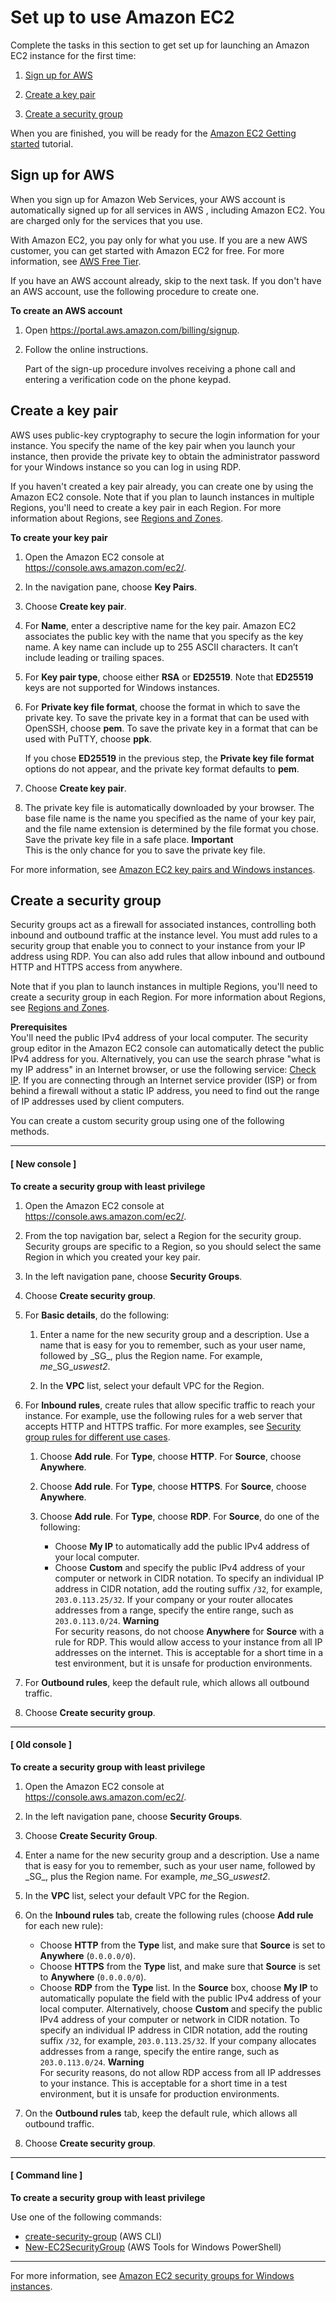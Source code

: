 # Set up to use Amazon EC2<a name="get-set-up-for-amazon-ec2"></a>

Complete the tasks in this section to get set up for launching an Amazon EC2 instance for the first time: 

1. [Sign up for AWS](#sign-up-for-aws)

1. [Create a key pair](#create-a-key-pair)

1. [Create a security group](#create-a-base-security-group)

When you are finished, you will be ready for the [Amazon EC2 Getting started](EC2_GetStarted.md) tutorial\.

## Sign up for AWS<a name="sign-up-for-aws"></a>

When you sign up for Amazon Web Services, your AWS account is automatically signed up for all services in AWS , including Amazon EC2\. You are charged only for the services that you use\.

With Amazon EC2, you pay only for what you use\. If you are a new AWS customer, you can get started with Amazon EC2 for free\. For more information, see [AWS Free Tier](https://aws.amazon.com/free/)\.

If you have an AWS account already, skip to the next task\. If you don't have an AWS account, use the following procedure to create one\.

**To create an AWS account**

1. Open [https://portal\.aws\.amazon\.com/billing/signup](https://portal.aws.amazon.com/billing/signup)\.

1. Follow the online instructions\.

   Part of the sign\-up procedure involves receiving a phone call and entering a verification code on the phone keypad\.

## Create a key pair<a name="create-a-key-pair"></a>

AWS uses public\-key cryptography to secure the login information for your instance\. You specify the name of the key pair when you launch your instance, then provide the private key to obtain the administrator password for your Windows instance so you can log in using RDP\.

If you haven't created a key pair already, you can create one by using the Amazon EC2 console\. Note that if you plan to launch instances in multiple Regions, you'll need to create a key pair in each Region\. For more information about Regions, see [Regions and Zones](using-regions-availability-zones.md)\.

**To create your key pair**

1. Open the Amazon EC2 console at [https://console\.aws\.amazon\.com/ec2/](https://console.aws.amazon.com/ec2/)\.

1. In the navigation pane, choose **Key Pairs**\.

1. Choose **Create key pair**\.

1. For **Name**, enter a descriptive name for the key pair\. Amazon EC2 associates the public key with the name that you specify as the key name\. A key name can include up to 255 ASCII characters\. It can’t include leading or trailing spaces\.

1. For **Key pair type**, choose either **RSA** or **ED25519**\. Note that **ED25519** keys are not supported for Windows instances\.

1. For **Private key file format**, choose the format in which to save the private key\. To save the private key in a format that can be used with OpenSSH, choose **pem**\. To save the private key in a format that can be used with PuTTY, choose **ppk**\.

   If you chose **ED25519** in the previous step, the **Private key file format** options do not appear, and the private key format defaults to **pem**\.

1. Choose **Create key pair**\.

1. The private key file is automatically downloaded by your browser\. The base file name is the name you specified as the name of your key pair, and the file name extension is determined by the file format you chose\. Save the private key file in a safe place\.
**Important**  
This is the only chance for you to save the private key file\.

For more information, see [Amazon EC2 key pairs and Windows instances](ec2-key-pairs.md)\.

## Create a security group<a name="create-a-base-security-group"></a>

Security groups act as a firewall for associated instances, controlling both inbound and outbound traffic at the instance level\. You must add rules to a security group that enable you to connect to your instance from your IP address using RDP\. You can also add rules that allow inbound and outbound HTTP and HTTPS access from anywhere\.

Note that if you plan to launch instances in multiple Regions, you'll need to create a security group in each Region\. For more information about Regions, see [Regions and Zones](using-regions-availability-zones.md)\.

**Prerequisites**  
You'll need the public IPv4 address of your local computer\. The security group editor in the Amazon EC2 console can automatically detect the public IPv4 address for you\. Alternatively, you can use the search phrase "what is my IP address" in an Internet browser, or use the following service: [Check IP](http://checkip.amazonaws.com/)\. If you are connecting through an Internet service provider \(ISP\) or from behind a firewall without a static IP address, you need to find out the range of IP addresses used by client computers\.

You can create a custom security group using one of the following methods\.

------
#### [ New console ]

**To create a security group with least privilege**

1. Open the Amazon EC2 console at [https://console\.aws\.amazon\.com/ec2/](https://console.aws.amazon.com/ec2/)\.

1. From the top navigation bar, select a Region for the security group\. Security groups are specific to a Region, so you should select the same Region in which you created your key pair\.

1. In the left navigation pane, choose **Security Groups**\.

1. Choose **Create security group**\.

1. For **Basic details**, do the following:

   1. Enter a name for the new security group and a description\. Use a name that is easy for you to remember, such as your user name, followed by \_SG\_, plus the Region name\. For example, *me*\_SG\_*uswest2*\.

   1. In the **VPC** list, select your default VPC for the Region\.

1. For **Inbound rules**, create rules that allow specific traffic to reach your instance\. For example, use the following rules for a web server that accepts HTTP and HTTPS traffic\. For more examples, see [Security group rules for different use cases](security-group-rules-reference.md)\.

   1. Choose **Add rule**\. For **Type**, choose **HTTP**\. For **Source**, choose **Anywhere**\.

   1. Choose **Add rule**\. For **Type**, choose **HTTPS**\. For **Source**, choose **Anywhere**\.

   1. Choose **Add rule**\. For **Type**, choose **RDP**\. For **Source**, do one of the following:
      + Choose **My IP** to automatically add the public IPv4 address of your local computer\.
      + Choose **Custom** and specify the public IPv4 address of your computer or network in CIDR notation\. To specify an individual IP address in CIDR notation, add the routing suffix `/32`, for example, `203.0.113.25/32`\. If your company or your router allocates addresses from a range, specify the entire range, such as `203.0.113.0/24`\.
**Warning**  
For security reasons, do not choose **Anywhere** for **Source** with a rule for RDP\. This would allow access to your instance from all IP addresses on the internet\. This is acceptable for a short time in a test environment, but it is unsafe for production environments\.

1. For **Outbound rules**, keep the default rule, which allows all outbound traffic\.

1. Choose **Create security group**\.

------
#### [ Old console ]

**To create a security group with least privilege**

1. Open the Amazon EC2 console at [https://console\.aws\.amazon\.com/ec2/](https://console.aws.amazon.com/ec2/)\.

1. In the left navigation pane, choose **Security Groups**\.

1. Choose **Create Security Group**\.

1. Enter a name for the new security group and a description\. Use a name that is easy for you to remember, such as your user name, followed by \_SG\_, plus the Region name\. For example, *me*\_SG\_*uswest2*\.

1. In the **VPC** list, select your default VPC for the Region\.

1. On the **Inbound rules** tab, create the following rules \(choose **Add rule** for each new rule\):
   + Choose **HTTP** from the **Type** list, and make sure that **Source** is set to **Anywhere** \(`0.0.0.0/0`\)\.
   + Choose **HTTPS** from the **Type** list, and make sure that **Source** is set to **Anywhere** \(`0.0.0.0/0`\)\.
   + Choose **RDP** from the **Type** list\. In the **Source** box, choose **My IP** to automatically populate the field with the public IPv4 address of your local computer\. Alternatively, choose **Custom** and specify the public IPv4 address of your computer or network in CIDR notation\. To specify an individual IP address in CIDR notation, add the routing suffix `/32`, for example, `203.0.113.25/32`\. If your company allocates addresses from a range, specify the entire range, such as `203.0.113.0/24`\.
**Warning**  
For security reasons, do not allow RDP access from all IP addresses to your instance\. This is acceptable for a short time in a test environment, but it is unsafe for production environments\.

1. On the **Outbound rules** tab, keep the default rule, which allows all outbound traffic\.

1. Choose **Create security group**\.

------
#### [ Command line ]

**To create a security group with least privilege**

Use one of the following commands:
+ [create\-security\-group](https://docs.aws.amazon.com/cli/latest/reference/ec2/create-security-group.html) \(AWS CLI\)
+ [New\-EC2SecurityGroup](https://docs.aws.amazon.com/powershell/latest/reference/items/New-EC2SecurityGroup.html) \(AWS Tools for Windows PowerShell\)

------

For more information, see [Amazon EC2 security groups for Windows instances](ec2-security-groups.md)\.